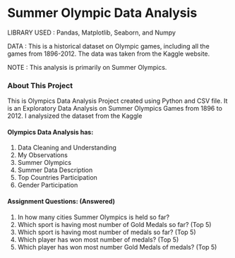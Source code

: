 # Summer Olympic Data Analysis

LIBRARY USED : Pandas, Matplotlib, Seaborn, and Numpy

DATA : This is a historical dataset on Olympic games, including all the games from 1896-2012. The data was taken from the Kaggle website.

NOTE : This analysis is primarily on Summer Olympics.

### About This Project
This is Olympics Data Analysis Project created using Python and CSV file.
It is an Exploratory Data Analysis on Summer Olympics Games from 1896 to 2012. I analysized the dataset from the Kaggle <br>

#### Olympics Data Analysis has:

1. Data Cleaning and Understanding 
2. My Observations
3. Summer Olympics
4. Summer Data Description
5. Top Countries Participation
6. Gender Participation

#### Assignment Questions: (Answered)

1.  In how many cities Summer Olympics is held so far?
2.  Which sport is having most number of Gold Medals so far? (Top 5)
3.  Which sport is having most number of medals so far? (Top 5)
4.  Which player has won most number of medals? (Top 5)
5.  Which player has won most number Gold Medals of medals? (Top 5)
